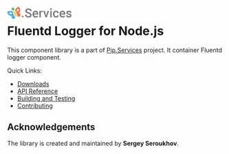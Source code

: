 # <img src="https://github.com/pip-services/pip-services/raw/master/design/Logo.png" alt="Pip.Services Logo" style="max-width:30%"> <br/> Fluentd Logger for Node.js

This component library is a part of [Pip.Services](https://github.com/pip-services/pip-services) project.
It container Fluentd logger component.

Quick Links:

* [Downloads](https://github.com/pip-services-node/pip-services-fluentd-node/blob/master/doc/Downloads.md)
* [API Reference](https://rawgit.com/pip-services-node/pip-services-fluentd-node/master/doc/api/globals.html)
* [Building and Testing](https://github.com/pip-services/pip-services-fluentd-node/blob/master/doc/Development.md)
* [Contributing](https://github.com/pip-services/pip-services-fluentd-node/blob/master/doc/Development.md/#contrib)

## Acknowledgements

The library is created and maintained by **Sergey Seroukhov**.
